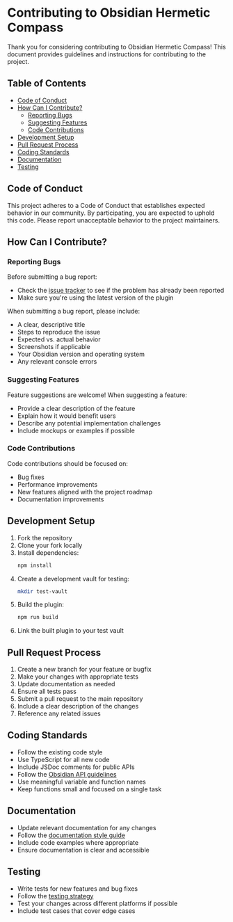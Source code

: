 # Contributing to Obsidian Hermetic Compass

Thank you for considering contributing to Obsidian Hermetic Compass! This document provides guidelines and instructions for contributing to the project.

## Table of Contents
- [Code of Conduct](#code-of-conduct)
- [How Can I Contribute?](#how-can-i-contribute)
  - [Reporting Bugs](#reporting-bugs)
  - [Suggesting Features](#suggesting-features)
  - [Code Contributions](#code-contributions)
- [Development Setup](#development-setup)
- [Pull Request Process](#pull-request-process)
- [Coding Standards](#coding-standards)
- [Documentation](#documentation)
- [Testing](#testing)

## Code of Conduct

This project adheres to a Code of Conduct that establishes expected behavior in our community. By participating, you are expected to uphold this code. Please report unacceptable behavior to the project maintainers.

## How Can I Contribute?

### Reporting Bugs

Before submitting a bug report:
- Check the [issue tracker](../../issues) to see if the problem has already been reported
- Make sure you're using the latest version of the plugin

When submitting a bug report, please include:
- A clear, descriptive title
- Steps to reproduce the issue
- Expected vs. actual behavior
- Screenshots if applicable
- Your Obsidian version and operating system
- Any relevant console errors

### Suggesting Features

Feature suggestions are welcome! When suggesting a feature:
- Provide a clear description of the feature
- Explain how it would benefit users
- Describe any potential implementation challenges
- Include mockups or examples if possible

### Code Contributions

Code contributions should be focused on:
- Bug fixes
- Performance improvements
- New features aligned with the project roadmap
- Documentation improvements

## Development Setup

1. Fork the repository
2. Clone your fork locally
3. Install dependencies:
   ```bash
   npm install
   ```
4. Create a development vault for testing:
   ```bash
   mkdir test-vault
   ```
5. Build the plugin:
   ```bash
   npm run build
   ```
6. Link the built plugin to your test vault

## Pull Request Process

1. Create a new branch for your feature or bugfix
2. Make your changes with appropriate tests
3. Update documentation as needed
4. Ensure all tests pass
5. Submit a pull request to the main repository
6. Include a clear description of the changes
7. Reference any related issues

## Coding Standards

- Follow the existing code style
- Use TypeScript for all new code
- Include JSDoc comments for public APIs
- Follow the [Obsidian API guidelines](https://github.com/obsidianmd/obsidian-api)
- Use meaningful variable and function names
- Keep functions small and focused on a single task

## Documentation

- Update relevant documentation for any changes
- Follow the [documentation style guide](docs/assets/templates/documentation-style-guide.md)
- Include code examples where appropriate
- Ensure documentation is clear and accessible

## Testing

- Write tests for new features and bug fixes
- Follow the [testing strategy](docs/developer/testing/testing-strategy.md)
- Test your changes across different platforms if possible
- Include test cases that cover edge cases 